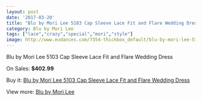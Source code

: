 ```yaml
---
layout: post
date: '2017-03-20'
title: "Blu by Mori Lee 5103 Cap Sleeve Lace Fit and Flare Wedding Dress"
category: Blu by Mori Lee
tags: ["lace","crazy","special","mori","style"]
image: http://www.eudances.com/7354-thickbox_default/blu-by-mori-lee-5103-cap-sleeve-lace-fit-and-flare-wedding-dress.jpg
---
```

Blu by Mori Lee 5103 Cap Sleeve Lace Fit and Flare Wedding Dress

On Sales: **$402.99**
<a href="https://www.eudances.com/en/blu-by-mori-lee/2639-blu-by-mori-lee-5103-cap-sleeve-lace-fit-and-flare-wedding-dress.html"><amp-img layout="responsive" width="600" height="600" src="//www.eudances.com/7354-thickbox_default/blu-by-mori-lee-5103-cap-sleeve-lace-fit-and-flare-wedding-dress.jpg" alt="Blu by Mori Lee 5103 Cap Sleeve Lace Fit and Flare Wedding Dress 0" /></a>
<a href="https://www.eudances.com/en/blu-by-mori-lee/2639-blu-by-mori-lee-5103-cap-sleeve-lace-fit-and-flare-wedding-dress.html"><amp-img layout="responsive" width="600" height="600" src="//www.eudances.com/7358-thickbox_default/blu-by-mori-lee-5103-cap-sleeve-lace-fit-and-flare-wedding-dress.jpg" alt="Blu by Mori Lee 5103 Cap Sleeve Lace Fit and Flare Wedding Dress 1" /></a>
<a href="https://www.eudances.com/en/blu-by-mori-lee/2639-blu-by-mori-lee-5103-cap-sleeve-lace-fit-and-flare-wedding-dress.html"><amp-img layout="responsive" width="600" height="600" src="//www.eudances.com/7357-thickbox_default/blu-by-mori-lee-5103-cap-sleeve-lace-fit-and-flare-wedding-dress.jpg" alt="Blu by Mori Lee 5103 Cap Sleeve Lace Fit and Flare Wedding Dress 2" /></a>
<a href="https://www.eudances.com/en/blu-by-mori-lee/2639-blu-by-mori-lee-5103-cap-sleeve-lace-fit-and-flare-wedding-dress.html"><amp-img layout="responsive" width="600" height="600" src="//www.eudances.com/7356-thickbox_default/blu-by-mori-lee-5103-cap-sleeve-lace-fit-and-flare-wedding-dress.jpg" alt="Blu by Mori Lee 5103 Cap Sleeve Lace Fit and Flare Wedding Dress 3" /></a>
<a href="https://www.eudances.com/en/blu-by-mori-lee/2639-blu-by-mori-lee-5103-cap-sleeve-lace-fit-and-flare-wedding-dress.html"><amp-img layout="responsive" width="600" height="600" src="//www.eudances.com/7355-thickbox_default/blu-by-mori-lee-5103-cap-sleeve-lace-fit-and-flare-wedding-dress.jpg" alt="Blu by Mori Lee 5103 Cap Sleeve Lace Fit and Flare Wedding Dress 4" /></a>

Buy it: [Blu by Mori Lee 5103 Cap Sleeve Lace Fit and Flare Wedding Dress](https://www.eudances.com/en/blu-by-mori-lee/2639-blu-by-mori-lee-5103-cap-sleeve-lace-fit-and-flare-wedding-dress.html "Blu by Mori Lee 5103 Cap Sleeve Lace Fit and Flare Wedding Dress")

View more: [Blu by Mori Lee](https://www.eudances.com/en/39-blu-by-mori-lee "Blu by Mori Lee")
